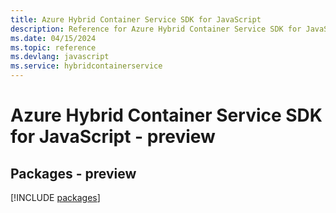 ```yaml
---
title: Azure Hybrid Container Service SDK for JavaScript
description: Reference for Azure Hybrid Container Service SDK for JavaScript
ms.date: 04/15/2024
ms.topic: reference
ms.devlang: javascript
ms.service: hybridcontainerservice
---
```

# Azure Hybrid Container Service SDK for JavaScript - preview
## Packages - preview
[!INCLUDE [packages](hybrid-container-service-index.md)]